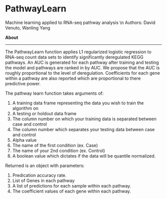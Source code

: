 # PathwayLearn
Machine learning applied to RNA-seq pathway analysis \n
Authors: David Venuto, Wanling Yang

**About**
__ __

The PathwayLearn function applies L1 regularized logistic regression to RNA-seq count data sets to identify significantly deregulated KEGG pathways.  An AUC is generated for each pathway after training and testing the model and pathways are ranked in by AUC.  We propose that the AUC is roughly proportional to the level of deregulation.  Coefficients for each gene within a pathway are also reported which are proportional to there predictive power.

The pathway learn function takes arguments of:

1.	A training data frame representing the data you wish to train the algorithm on
2.	A testing or holdout data frame
3.	The column number on which your training data is separated between case and control
4.	The column number which separates your testing data between case and control
5.	Alpha value
6.	The name of the first condition (ex. Case)
7.	The name of your 2nd condition (ex. Control)
8.	A boolean value which dictates if the data will be quantile normalized.

Returned is an object with parameters:

1.	Predication accuracy rate.
2.	List of Genes in each pathway
3.	A list of predictions for each sample within each pathway.
4.	The coefficient values of each gene within each pathway.
